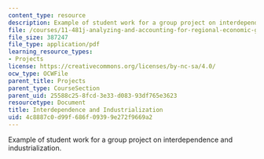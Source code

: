 ```yaml
---
content_type: resource
description: Example of student work for a group project on interdependence and industrialization.
file: /courses/11-481j-analyzing-and-accounting-for-regional-economic-growth-spring-2009/4c8887c0d99f686f09399e272f9669a2_MIT11_481Js09_sw02.pdf
file_size: 387247
file_type: application/pdf
learning_resource_types:
- Projects
license: https://creativecommons.org/licenses/by-nc-sa/4.0/
ocw_type: OCWFile
parent_title: Projects
parent_type: CourseSection
parent_uid: 25588c25-8fcd-3e33-d083-93df765e3623
resourcetype: Document
title: Interdependence and Industrialization
uid: 4c8887c0-d99f-686f-0939-9e272f9669a2
---
```

Example of student work for a group project on interdependence and industrialization.